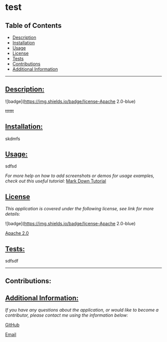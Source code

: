 
  # test

  ## Table of Contents

  * [Description](#description)
  * [Installation](#installation)
  * [Usage](#usage)
  * [License](#license)
  * [Tests](#tests)
  * [Contributions](#contributions)
  * [Additional Information](#additional-information)
 
  ***  

  ## [Description:](#table-of-contents)
  
![badge](https://img.shields.io/badge/license-Apache 2.0-blue)
    

  tttttt

  ## [Installation:](#table-of-contents)
  skdmfs

  ## [Usage:](#table-of-contents)
  sdfsd

  _For more help on how to add screenshots or demos for usage examples, check out this useful tutorial:_
  [Mark Down Tutorial](ttps://agea.github.io/tutorial.md/)

  
## [License](#table-of-contents)

_This application is covered under the following license, see link for more details:_

![badge](https://img.shields.io/badge/license-Apache 2.0-blue)
    

  [Apache 2.0](https://opensource.org/licenses/Apache-2.0)  
    
    

  ## [Tests:](#table-of-contents)
  sdfsdf

  ***

  ## Contributions:

  ## [Additional Information:](#table-of-contents)
  _If you have any questions about the application, or would like to become a contributor, please contact me using the information below:_

  [GitHub](https://github.com/blindddd)

  [Email](mailto:g@g.com)

